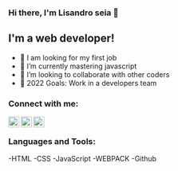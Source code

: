 ### Hi there, I'm Lisandro seia 👋 

## I'm a web developer!

- 🔭 I am looking for my first job
- 🌱 I’m currently mastering javascript
- 👯 I’m looking to collaborate with other coders
- 🥅 2022 Goals: Work in a developers team

### Connect with me:

[<img align="left" alt="codeSTACKr | Twitter" width="22px" src="https://cdn.jsdelivr.net/npm/simple-icons@v3/icons/twitter.svg" />](https://twitter.com/LisandroSeia)
[<img align="left" alt="codeSTACKr | LinkedIn" width="22px" src="https://cdn.jsdelivr.net/npm/simple-icons@v3/icons/linkedin.svg" />](https://www.linkedin.com/in/lisandro-seia-295120225/)
[<img align="left" alt="codeSTACKr | Instagram" width="22px" src="https://cdn.jsdelivr.net/npm/simple-icons@v3/icons/instagram.svg" />](https://www.instagram.com/lisandroseia/)

<br />

### Languages and Tools:
-HTML
-CSS
-JavaScript
-WEBPACK
-Github
